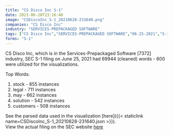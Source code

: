```yaml
---
title: "CS Disco Inc S-1"
date: 2021-06-28T23:16:40
image: "CSDiscoInc_S-1_20210628-231640.png"
companies: "CS Disco Inc"
industry: "SERVICES-PREPACKAGED SOFTWARE"
tags: ["CS Disco Inc","SERVICES-PREPACKAGED SOFTWARE","06-25-2021","S-1"]
forms: "S-1"
---
```

CS Disco Inc, which is in the Services-Prepackaged Software [7372] industry, SEC S-1 filing on June 25, 2021 had 69944 (cleaned) words - 600 were utilized for the visualizations.

Top Words:
1. stock - 855 instances
2. legal - 711 instances
3. may - 662 instances
4. solution - 542 instances
5. customers - 508 instances


See the parsed data used in the visualization [here]({{< staticlink name=CSDiscoInc_S-1_20210628-231640.json >}}).  
View the actual filing on the SEC website [here](https://www.sec.gov/Archives/edgar/data/1625641/0001193125-21-200525.txt)